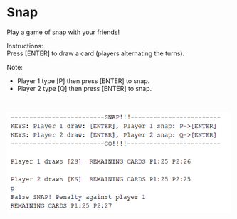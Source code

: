 # Snap

Play a game of snap with your friends!

Instructions:  
Press [ENTER] to draw a card (players alternating the turns).

Note:
+ Player 1 type [P] then press [ENTER] to snap.
+ Player 2 type [Q] then press [ENTER] to snap.
<br>

![snap](screenshots/snap-1.PNG)
